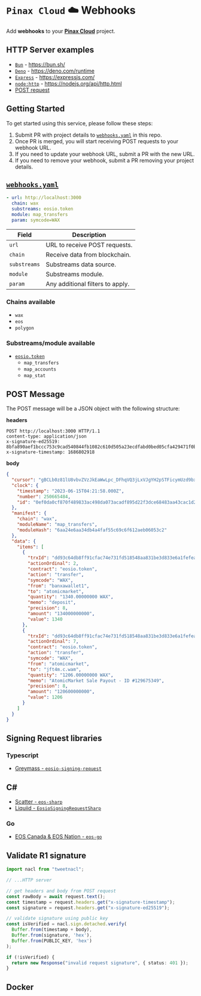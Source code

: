 # `Pinax Cloud` ☁️ Webhooks

Add **webhooks** to your [**Pinax Cloud**](https://pinax.network/) project.

## HTTP Server examples

- [`Bun`](/examples/bun) - https://bun.sh/
- [`Deno`](/examples/deno) - https://deno.com/runtime
- [`Express`](/examples/express) - https://expressjs.com/
- [`node:http`](/examples/node:http) - https://nodejs.org/api/http.html
- [POST request](/examples/post.http)

## Getting Started

To get started using this service, please follow these steps:

1. Submit PR with project details to [`webhooks.yaml`](webhooks.yml) in this repo.
2. Once PR is merged, you will start receiving POST requests to your webhook URL.
3. If you need to update your webhook URL, submit a PR with the new URL.
4. If you need to remove your webhook, submit a PR removing your project details.

## [`webhooks.yaml`](webhooks.yml)
```yaml
- url: http://localhost:3000
  chain: wax
  substreams: eosio.token
  module: map_transfers
  param: symcode=WAX
```

| Field         | Description |
| ------------- | ----------- |
| `url`         | URL to receive POST requests. |
| `chain`       | Receive data from blockchain. |
| `substreams`  | Substreams data source. |
| `module`      | Substreams module. |
| `param`       | Any additional filters to apply. |

### Chains available
- `wax`
- `eos`
- `polygon`

### Substreams/module available
- [`eosio.token`](https://github.com/pinax-network/substreams/tree/develop/eosio.token)
  - `map_transfers`
  - `map_accounts`
  - `map_stat`

## POST Message

The POST message will be a JSON object with the following structure:

**headers**

```http
POST http://localhost:3000 HTTP/1.1
content-type: application/json
x-signature-ed25519: 8bfa890aef1bccc753c9cad540844fb1082c610d505a23ecdfabd0bed05cfa429471f0b20f49c3e6125677ab1eedc625fb4f7bfcc8eeff125312a176ba41460b
x-signature-timestamp: 1686802918
```

**body**

```json
{
  "cursor": "gBCLb0z81lU8vbvZVzJkEaWwLpc_DFhqVQ3jLxVJgYH2pSTFicymUzd9bx2GlKH51RboGgmo19eZRX588ZED7YW8y7FhuSM6EHh4wNzo87Dne6KjPQlIIOhjC-iJMNncUT7SYgz9f7UI5N_nb6XZMxMyMZEuK2blizdZqoZXIfAVsHthkjz6cJ6Bga_A-YtEq-AnEuf1xn6lDzF1Lx4LOc_RNqGe6z4nN3Rq",
  "clock": {
    "timestamp": "2023-06-15T04:21:58.000Z",
    "number": 250665484,
    "id": "0ef0da0cf870f489833ac498da073acadf895d22f3dce68483aa43cac1d27b17"
  },
  "manifest": {
    "chain": "wax",
    "moduleName": "map_transfers",
    "moduleHash": "6aa24e6aa34db4a4faf55c69c6f612aeb06053c2"
  },
  "data": {
    "items": [
      {
        "trxId": "dd93c64db8ff91cfac74e731fd518548aa831be3d833e6a1fefeac69d2ddd138",
        "actionOrdinal": 2,
        "contract": "eosio.token",
        "action": "transfer",
        "symcode": "WAX",
        "from": "banxawallet1",
        "to": "atomicmarket",
        "quantity": "1340.00000000 WAX",
        "memo": "deposit",
        "precision": 8,
        "amount": "134000000000",
        "value": 1340
      },
      {
        "trxId": "dd93c64db8ff91cfac74e731fd518548aa831be3d833e6a1fefeac69d2ddd138",
        "actionOrdinal": 7,
        "contract": "eosio.token",
        "action": "transfer",
        "symcode": "WAX",
        "from": "atomicmarket",
        "to": "jft4m.c.wam",
        "quantity": "1206.00000000 WAX",
        "memo": "AtomicMarket Sale Payout - ID #129675349",
        "precision": 8,
        "amount": "120600000000",
        "value": 1206
      }
    ]
  }
}
```

## Signing Request libraries

### Typescript
- [Greymass - `eosio-signing-request`](https://github.com/greymass/eosio-signing-request)

## C#
- [Scatter - `eos-sharp`](https://github.com/GetScatter/eos-sharp)
- [Liquiid - `EosioSigningRequestSharp`](https://github.com/liquiidio/EosioSigningRequestSharp)

### Go
- [EOS Canada & EOS Nation - `eos-go`](https://github.com/EOS-Nation/eos-go)

## Validate R1 signature

```typescript
import nacl from "tweetnacl";

// ...HTTP server

// get headers and body from POST request
const rawBody = await request.text();
const timestamp = request.headers.get("x-signature-timestamp");
const signature = request.headers.get("x-signature-ed25519");

// validate signature using public key
const isVerified = nacl.sign.detached.verify(
  Buffer.from(timestamp + body),
  Buffer.from(signature, 'hex'),
  Buffer.from(PUBLIC_KEY, 'hex')
);

if (!isVerified) {
  return new Response("invalid request signature", { status: 401 });
}
```

## Docker